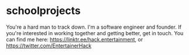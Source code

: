 # schoolprojects

You're a hard man to track down. I'm a software engineer and founder. If you're interested in working together and getting better, get in touch. You can find me here: https://linktr.ee/hack.entertainment, or https://twitter.com/EntertainerHack